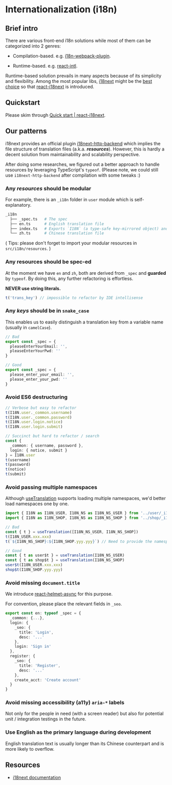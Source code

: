 # Internationalization (i18n)

## Brief intro

There are various front-end i18n solutions while most of them can be categorized into 2 genres:

- Compilation-based. e.g. [i18n-webpack-plugin](https://www.npmjs.com/package/i18n-webpack-plugin).

- Runtime-based. e.g. [react-intl](https://www.npmjs.com/package/react-intl).

Runtime-based solution prevails in many aspects because of its simplicity and flexibility. Among the most popular libs, [i18next](https://github.com/i18next/i18next) might be the [best choice](https://www.i18next.com/overview/comparison-to-others) so that [react-i18next](https://github.com/i18next/react-i18next) is introduced.

## Quickstart

Please skim through [Quick start | react-i18next](https://react.i18next.com/guides/quick-start).

## Our patterns

i18next provides an official plugin [i18next-http-backend](https://www.i18next.com/how-to/add-or-load-translations) which implies the file structure of translation files (a.k.a. **_resources_**). However, this is hardly a decent solution from maintainability and scalability perspective.

After doing some researches, we figured out a better approach to handle resources by leveraging TypeScript's `typeof`. (Please note, we could still use `i18next-http-backend` after compilation with some tweaks :)

### Any _resources_ should be modular

For example, there is an `_i18n` folder in `user` module which is self-explanatory.

```bash
_i18n
  ├── _spec.ts   # The spec
  ├── en.ts      # English translation file
  ├── index.ts   # Exports `I18N` (a type-safe key-mirrored object) and `I18N_NS` (namespace, a string)
  └── zh.ts      # Chinese translation file
```

( Tips: please don't forget to import your modular resources in `src/i18n/resources`. )

### Any resources should be spec-ed

At the moment we have `en` and `zh`, both are derived from `_spec` and **guarded** by `typeof`. By doing this, any further refactoring is effortless.

**NEVER use string literals.**

```ts
t('trans_key') // impossible to refactor by IDE intellisense
```

### Any _keys_ should be in `snake_case`

This enables us to easily distinguish a translation key from a variable name (usually in `camelCase`).

```ts
// Bad
export const _spec = {
  pleaseEnterYourEmail: '',
  pleaseEnterYourPwd: ''
}

// Good
export const _spec = {
  please_enter_your_email: '',
  please_enter_your_pwd: ''
}
```

### Avoid ES6 destructuring

```ts
// Verbose but easy to refactor
t(I18N.user._common.username)
t(I18N.user._common.password)
t(I18N.user.login.notice)
t(I18N.user.login.submit)

// Succinct but hard to refactor / search
const {
  _common: { username, password },
  login: { notice, submit }
} = I18N.user
t(username)
t(password)
t(notice)
t(submit)
```

### Avoid passing multiple namespaces

Although [useTranslation](https://react.i18next.com/latest/usetranslation-hook#loading-namespaces) supports loading multiple namespaces, we'd better load namespaces one by one.

```ts
import { I18N as I18N_USER, I18N_NS as I18N_NS_USER } from '../user/_i18n'
import { I18N as I18N_SHOP, I18N_NS as I18N_NS_SHOP } from '../shop/_i18n'

// Bad
const { t } = useTranslation([I18N_NS_USER, I18N_NS_SHOP])
t(I18N_USER.xxx.xxx)
t(`${I18N_NS_SHOP}:${I18N_SHOP.yyy.yyy}`) // Need to provide the namespace prefix, sucks!

// Good
const { t as user$t } = useTranslation(I18N_NS_USER)
const { t as shop$t } = useTranslation(I18N_NS_SHOP)
user$t(I18N_USER.xxx.xxx)
shop$t(I18N_SHOP.yyy.yyy)
```

### Avoid missing `document.title`

We introduce [react-helmet-async](https://github.com/staylor/react-helmet-async) for this purpose.

For convention, please place the relevant fields in `_seo`.

```ts
export const en: typeof _spec = {
  _common: {...},
  login: {
    _seo: {
      title: 'Login',
      desc: '...'
    },
    login: 'Sign in'
  },
  register: {
    _seo: {
      title: 'Register',
      desc: '...'
    },
    create_acct: 'Create account'
  }
}
```

### Avoid missing accessibility (a11y) `aria-*` labels

Not only for the people in need (with a screen reader) but also for potential unit / integration testings in the future.

### Use English as the primary language during development

English translation text is usually longer than its Chinese counterpart and is more likely to overflow.

## Resources

- [i18next documentation](https://www.i18next.com/)
